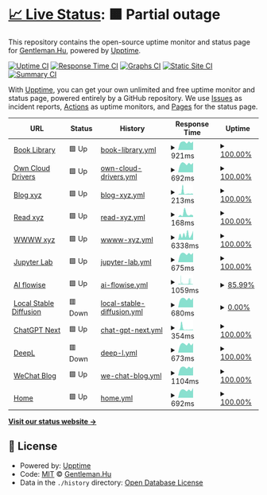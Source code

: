 # [📈 Live Status](https://status.codecho.top): <!--live status--> **🟧 Partial outage**

This repository contains the open-source uptime monitor and status page for [Gentleman.Hu](https://crushing.xyz), powered by [Upptime](https://github.com/upptime/upptime).

[![Uptime CI](https://github.com/koj-co/upptime/workflows/Uptime%20CI/badge.svg)](https://github.com/koj-co/upptime/actions?query=workflow%3A%22Uptime+CI%22)
[![Response Time CI](https://github.com/koj-co/upptime/workflows/Response%20Time%20CI/badge.svg)](https://github.com/koj-co/upptime/actions?query=workflow%3A%22Response+Time+CI%22)
[![Graphs CI](https://github.com/koj-co/upptime/workflows/Graphs%20CI/badge.svg)](https://github.com/koj-co/upptime/actions?query=workflow%3A%22Graphs+CI%22)
[![Static Site CI](https://github.com/koj-co/upptime/workflows/Static%20Site%20CI/badge.svg)](https://github.com/koj-co/upptime/actions?query=workflow%3A%22Static+Site+CI%22)
[![Summary CI](https://github.com/koj-co/upptime/workflows/Summary%20CI/badge.svg)](https://github.com/koj-co/upptime/actions?query=workflow%3A%22Summary+CI%22)

With [Upptime](https://upptime.js.org), you can get your own unlimited and free uptime monitor and status page, powered entirely by a GitHub repository. We use [Issues](https://github.com/GentlemanHu/own-status/issues) as incident reports, [Actions](https://github.com/GentlemanHu/own-status/actions) as uptime monitors, and [Pages](https://status.codecho.top) for the status page.

<!--start: status pages-->
<!-- This summary is generated by Upptime (https://github.com/upptime/upptime) -->
<!-- Do not edit this manually, your changes will be overwritten -->
<!-- prettier-ignore -->
| URL | Status | History | Response Time | Uptime |
| --- | ------ | ------- | ------------- | ------ |
| <img alt="" src="https://icons.duckduckgo.com/ip3/store.crushing.xyz.ico" height="13"> [Book Library](https://store.crushing.xyz) | 🟩 Up | [book-library.yml](https://github.com/GentlemanHu/own-status/commits/HEAD/history/book-library.yml) | <details><summary><img alt="Response time graph" src="./graphs/book-library/response-time-week.png" height="20"> 921ms</summary><br><a href="https://up.crushing.xyz/history/book-library"><img alt="Response time 552" src="https://img.shields.io/endpoint?url=https%3A%2F%2Fraw.githubusercontent.com%2FGentlemanHu%2Fown-status%2FHEAD%2Fapi%2Fbook-library%2Fresponse-time.json"></a><br><a href="https://up.crushing.xyz/history/book-library"><img alt="24-hour response time 1006" src="https://img.shields.io/endpoint?url=https%3A%2F%2Fraw.githubusercontent.com%2FGentlemanHu%2Fown-status%2FHEAD%2Fapi%2Fbook-library%2Fresponse-time-day.json"></a><br><a href="https://up.crushing.xyz/history/book-library"><img alt="7-day response time 921" src="https://img.shields.io/endpoint?url=https%3A%2F%2Fraw.githubusercontent.com%2FGentlemanHu%2Fown-status%2FHEAD%2Fapi%2Fbook-library%2Fresponse-time-week.json"></a><br><a href="https://up.crushing.xyz/history/book-library"><img alt="30-day response time 888" src="https://img.shields.io/endpoint?url=https%3A%2F%2Fraw.githubusercontent.com%2FGentlemanHu%2Fown-status%2FHEAD%2Fapi%2Fbook-library%2Fresponse-time-month.json"></a><br><a href="https://up.crushing.xyz/history/book-library"><img alt="1-year response time 640" src="https://img.shields.io/endpoint?url=https%3A%2F%2Fraw.githubusercontent.com%2FGentlemanHu%2Fown-status%2FHEAD%2Fapi%2Fbook-library%2Fresponse-time-year.json"></a></details> | <details><summary><a href="https://up.crushing.xyz/history/book-library">100.00%</a></summary><a href="https://up.crushing.xyz/history/book-library"><img alt="All-time uptime 58.89%" src="https://img.shields.io/endpoint?url=https%3A%2F%2Fraw.githubusercontent.com%2FGentlemanHu%2Fown-status%2FHEAD%2Fapi%2Fbook-library%2Fuptime.json"></a><br><a href="https://up.crushing.xyz/history/book-library"><img alt="24-hour uptime 100.00%" src="https://img.shields.io/endpoint?url=https%3A%2F%2Fraw.githubusercontent.com%2FGentlemanHu%2Fown-status%2FHEAD%2Fapi%2Fbook-library%2Fuptime-day.json"></a><br><a href="https://up.crushing.xyz/history/book-library"><img alt="7-day uptime 100.00%" src="https://img.shields.io/endpoint?url=https%3A%2F%2Fraw.githubusercontent.com%2FGentlemanHu%2Fown-status%2FHEAD%2Fapi%2Fbook-library%2Fuptime-week.json"></a><br><a href="https://up.crushing.xyz/history/book-library"><img alt="30-day uptime 100.00%" src="https://img.shields.io/endpoint?url=https%3A%2F%2Fraw.githubusercontent.com%2FGentlemanHu%2Fown-status%2FHEAD%2Fapi%2Fbook-library%2Fuptime-month.json"></a><br><a href="https://up.crushing.xyz/history/book-library"><img alt="1-year uptime 48.07%" src="https://img.shields.io/endpoint?url=https%3A%2F%2Fraw.githubusercontent.com%2FGentlemanHu%2Fown-status%2FHEAD%2Fapi%2Fbook-library%2Fuptime-year.json"></a></details>
| <img alt="" src="https://icons.duckduckgo.com/ip3/yun.crushing.xyz.ico" height="13"> [Own Cloud Drivers](https://yun.crushing.xyz) | 🟩 Up | [own-cloud-drivers.yml](https://github.com/GentlemanHu/own-status/commits/HEAD/history/own-cloud-drivers.yml) | <details><summary><img alt="Response time graph" src="./graphs/own-cloud-drivers/response-time-week.png" height="20"> 692ms</summary><br><a href="https://up.crushing.xyz/history/own-cloud-drivers"><img alt="Response time 915" src="https://img.shields.io/endpoint?url=https%3A%2F%2Fraw.githubusercontent.com%2FGentlemanHu%2Fown-status%2FHEAD%2Fapi%2Fown-cloud-drivers%2Fresponse-time.json"></a><br><a href="https://up.crushing.xyz/history/own-cloud-drivers"><img alt="24-hour response time 756" src="https://img.shields.io/endpoint?url=https%3A%2F%2Fraw.githubusercontent.com%2FGentlemanHu%2Fown-status%2FHEAD%2Fapi%2Fown-cloud-drivers%2Fresponse-time-day.json"></a><br><a href="https://up.crushing.xyz/history/own-cloud-drivers"><img alt="7-day response time 692" src="https://img.shields.io/endpoint?url=https%3A%2F%2Fraw.githubusercontent.com%2FGentlemanHu%2Fown-status%2FHEAD%2Fapi%2Fown-cloud-drivers%2Fresponse-time-week.json"></a><br><a href="https://up.crushing.xyz/history/own-cloud-drivers"><img alt="30-day response time 667" src="https://img.shields.io/endpoint?url=https%3A%2F%2Fraw.githubusercontent.com%2FGentlemanHu%2Fown-status%2FHEAD%2Fapi%2Fown-cloud-drivers%2Fresponse-time-month.json"></a><br><a href="https://up.crushing.xyz/history/own-cloud-drivers"><img alt="1-year response time 915" src="https://img.shields.io/endpoint?url=https%3A%2F%2Fraw.githubusercontent.com%2FGentlemanHu%2Fown-status%2FHEAD%2Fapi%2Fown-cloud-drivers%2Fresponse-time-year.json"></a></details> | <details><summary><a href="https://up.crushing.xyz/history/own-cloud-drivers">100.00%</a></summary><a href="https://up.crushing.xyz/history/own-cloud-drivers"><img alt="All-time uptime 99.99%" src="https://img.shields.io/endpoint?url=https%3A%2F%2Fraw.githubusercontent.com%2FGentlemanHu%2Fown-status%2FHEAD%2Fapi%2Fown-cloud-drivers%2Fuptime.json"></a><br><a href="https://up.crushing.xyz/history/own-cloud-drivers"><img alt="24-hour uptime 100.00%" src="https://img.shields.io/endpoint?url=https%3A%2F%2Fraw.githubusercontent.com%2FGentlemanHu%2Fown-status%2FHEAD%2Fapi%2Fown-cloud-drivers%2Fuptime-day.json"></a><br><a href="https://up.crushing.xyz/history/own-cloud-drivers"><img alt="7-day uptime 100.00%" src="https://img.shields.io/endpoint?url=https%3A%2F%2Fraw.githubusercontent.com%2FGentlemanHu%2Fown-status%2FHEAD%2Fapi%2Fown-cloud-drivers%2Fuptime-week.json"></a><br><a href="https://up.crushing.xyz/history/own-cloud-drivers"><img alt="30-day uptime 100.00%" src="https://img.shields.io/endpoint?url=https%3A%2F%2Fraw.githubusercontent.com%2FGentlemanHu%2Fown-status%2FHEAD%2Fapi%2Fown-cloud-drivers%2Fuptime-month.json"></a><br><a href="https://up.crushing.xyz/history/own-cloud-drivers"><img alt="1-year uptime 99.99%" src="https://img.shields.io/endpoint?url=https%3A%2F%2Fraw.githubusercontent.com%2FGentlemanHu%2Fown-status%2FHEAD%2Fapi%2Fown-cloud-drivers%2Fuptime-year.json"></a></details>
| <img alt="" src="https://icons.duckduckgo.com/ip3/blog.crushing.xyz.ico" height="13"> [Blog xyz](https://blog.crushing.xyz) | 🟩 Up | [blog-xyz.yml](https://github.com/GentlemanHu/own-status/commits/HEAD/history/blog-xyz.yml) | <details><summary><img alt="Response time graph" src="./graphs/blog-xyz/response-time-week.png" height="20"> 213ms</summary><br><a href="https://up.crushing.xyz/history/blog-xyz"><img alt="Response time 142" src="https://img.shields.io/endpoint?url=https%3A%2F%2Fraw.githubusercontent.com%2FGentlemanHu%2Fown-status%2FHEAD%2Fapi%2Fblog-xyz%2Fresponse-time.json"></a><br><a href="https://up.crushing.xyz/history/blog-xyz"><img alt="24-hour response time 83" src="https://img.shields.io/endpoint?url=https%3A%2F%2Fraw.githubusercontent.com%2FGentlemanHu%2Fown-status%2FHEAD%2Fapi%2Fblog-xyz%2Fresponse-time-day.json"></a><br><a href="https://up.crushing.xyz/history/blog-xyz"><img alt="7-day response time 213" src="https://img.shields.io/endpoint?url=https%3A%2F%2Fraw.githubusercontent.com%2FGentlemanHu%2Fown-status%2FHEAD%2Fapi%2Fblog-xyz%2Fresponse-time-week.json"></a><br><a href="https://up.crushing.xyz/history/blog-xyz"><img alt="30-day response time 130" src="https://img.shields.io/endpoint?url=https%3A%2F%2Fraw.githubusercontent.com%2FGentlemanHu%2Fown-status%2FHEAD%2Fapi%2Fblog-xyz%2Fresponse-time-month.json"></a><br><a href="https://up.crushing.xyz/history/blog-xyz"><img alt="1-year response time 139" src="https://img.shields.io/endpoint?url=https%3A%2F%2Fraw.githubusercontent.com%2FGentlemanHu%2Fown-status%2FHEAD%2Fapi%2Fblog-xyz%2Fresponse-time-year.json"></a></details> | <details><summary><a href="https://up.crushing.xyz/history/blog-xyz">100.00%</a></summary><a href="https://up.crushing.xyz/history/blog-xyz"><img alt="All-time uptime 99.99%" src="https://img.shields.io/endpoint?url=https%3A%2F%2Fraw.githubusercontent.com%2FGentlemanHu%2Fown-status%2FHEAD%2Fapi%2Fblog-xyz%2Fuptime.json"></a><br><a href="https://up.crushing.xyz/history/blog-xyz"><img alt="24-hour uptime 100.00%" src="https://img.shields.io/endpoint?url=https%3A%2F%2Fraw.githubusercontent.com%2FGentlemanHu%2Fown-status%2FHEAD%2Fapi%2Fblog-xyz%2Fuptime-day.json"></a><br><a href="https://up.crushing.xyz/history/blog-xyz"><img alt="7-day uptime 100.00%" src="https://img.shields.io/endpoint?url=https%3A%2F%2Fraw.githubusercontent.com%2FGentlemanHu%2Fown-status%2FHEAD%2Fapi%2Fblog-xyz%2Fuptime-week.json"></a><br><a href="https://up.crushing.xyz/history/blog-xyz"><img alt="30-day uptime 99.96%" src="https://img.shields.io/endpoint?url=https%3A%2F%2Fraw.githubusercontent.com%2FGentlemanHu%2Fown-status%2FHEAD%2Fapi%2Fblog-xyz%2Fuptime-month.json"></a><br><a href="https://up.crushing.xyz/history/blog-xyz"><img alt="1-year uptime 99.99%" src="https://img.shields.io/endpoint?url=https%3A%2F%2Fraw.githubusercontent.com%2FGentlemanHu%2Fown-status%2FHEAD%2Fapi%2Fblog-xyz%2Fuptime-year.json"></a></details>
| <img alt="" src="https://icons.duckduckgo.com/ip3/read.crushing.xyz.ico" height="13"> [Read xyz](https://read.crushing.xyz) | 🟩 Up | [read-xyz.yml](https://github.com/GentlemanHu/own-status/commits/HEAD/history/read-xyz.yml) | <details><summary><img alt="Response time graph" src="./graphs/read-xyz/response-time-week.png" height="20"> 168ms</summary><br><a href="https://up.crushing.xyz/history/read-xyz"><img alt="Response time 263" src="https://img.shields.io/endpoint?url=https%3A%2F%2Fraw.githubusercontent.com%2FGentlemanHu%2Fown-status%2FHEAD%2Fapi%2Fread-xyz%2Fresponse-time.json"></a><br><a href="https://up.crushing.xyz/history/read-xyz"><img alt="24-hour response time 91" src="https://img.shields.io/endpoint?url=https%3A%2F%2Fraw.githubusercontent.com%2FGentlemanHu%2Fown-status%2FHEAD%2Fapi%2Fread-xyz%2Fresponse-time-day.json"></a><br><a href="https://up.crushing.xyz/history/read-xyz"><img alt="7-day response time 168" src="https://img.shields.io/endpoint?url=https%3A%2F%2Fraw.githubusercontent.com%2FGentlemanHu%2Fown-status%2FHEAD%2Fapi%2Fread-xyz%2Fresponse-time-week.json"></a><br><a href="https://up.crushing.xyz/history/read-xyz"><img alt="30-day response time 174" src="https://img.shields.io/endpoint?url=https%3A%2F%2Fraw.githubusercontent.com%2FGentlemanHu%2Fown-status%2FHEAD%2Fapi%2Fread-xyz%2Fresponse-time-month.json"></a><br><a href="https://up.crushing.xyz/history/read-xyz"><img alt="1-year response time 231" src="https://img.shields.io/endpoint?url=https%3A%2F%2Fraw.githubusercontent.com%2FGentlemanHu%2Fown-status%2FHEAD%2Fapi%2Fread-xyz%2Fresponse-time-year.json"></a></details> | <details><summary><a href="https://up.crushing.xyz/history/read-xyz">100.00%</a></summary><a href="https://up.crushing.xyz/history/read-xyz"><img alt="All-time uptime 99.99%" src="https://img.shields.io/endpoint?url=https%3A%2F%2Fraw.githubusercontent.com%2FGentlemanHu%2Fown-status%2FHEAD%2Fapi%2Fread-xyz%2Fuptime.json"></a><br><a href="https://up.crushing.xyz/history/read-xyz"><img alt="24-hour uptime 100.00%" src="https://img.shields.io/endpoint?url=https%3A%2F%2Fraw.githubusercontent.com%2FGentlemanHu%2Fown-status%2FHEAD%2Fapi%2Fread-xyz%2Fuptime-day.json"></a><br><a href="https://up.crushing.xyz/history/read-xyz"><img alt="7-day uptime 100.00%" src="https://img.shields.io/endpoint?url=https%3A%2F%2Fraw.githubusercontent.com%2FGentlemanHu%2Fown-status%2FHEAD%2Fapi%2Fread-xyz%2Fuptime-week.json"></a><br><a href="https://up.crushing.xyz/history/read-xyz"><img alt="30-day uptime 100.00%" src="https://img.shields.io/endpoint?url=https%3A%2F%2Fraw.githubusercontent.com%2FGentlemanHu%2Fown-status%2FHEAD%2Fapi%2Fread-xyz%2Fuptime-month.json"></a><br><a href="https://up.crushing.xyz/history/read-xyz"><img alt="1-year uptime 100.00%" src="https://img.shields.io/endpoint?url=https%3A%2F%2Fraw.githubusercontent.com%2FGentlemanHu%2Fown-status%2FHEAD%2Fapi%2Fread-xyz%2Fuptime-year.json"></a></details>
| <img alt="" src="https://icons.duckduckgo.com/ip3/www.crushing.xyz.ico" height="13"> [WWWW xyz](https://www.crushing.xyz) | 🟩 Up | [wwww-xyz.yml](https://github.com/GentlemanHu/own-status/commits/HEAD/history/wwww-xyz.yml) | <details><summary><img alt="Response time graph" src="./graphs/wwww-xyz/response-time-week.png" height="20"> 6338ms</summary><br><a href="https://up.crushing.xyz/history/wwww-xyz"><img alt="Response time 3805" src="https://img.shields.io/endpoint?url=https%3A%2F%2Fraw.githubusercontent.com%2FGentlemanHu%2Fown-status%2FHEAD%2Fapi%2Fwwww-xyz%2Fresponse-time.json"></a><br><a href="https://up.crushing.xyz/history/wwww-xyz"><img alt="24-hour response time 12111" src="https://img.shields.io/endpoint?url=https%3A%2F%2Fraw.githubusercontent.com%2FGentlemanHu%2Fown-status%2FHEAD%2Fapi%2Fwwww-xyz%2Fresponse-time-day.json"></a><br><a href="https://up.crushing.xyz/history/wwww-xyz"><img alt="7-day response time 6338" src="https://img.shields.io/endpoint?url=https%3A%2F%2Fraw.githubusercontent.com%2FGentlemanHu%2Fown-status%2FHEAD%2Fapi%2Fwwww-xyz%2Fresponse-time-week.json"></a><br><a href="https://up.crushing.xyz/history/wwww-xyz"><img alt="30-day response time 4872" src="https://img.shields.io/endpoint?url=https%3A%2F%2Fraw.githubusercontent.com%2FGentlemanHu%2Fown-status%2FHEAD%2Fapi%2Fwwww-xyz%2Fresponse-time-month.json"></a><br><a href="https://up.crushing.xyz/history/wwww-xyz"><img alt="1-year response time 3969" src="https://img.shields.io/endpoint?url=https%3A%2F%2Fraw.githubusercontent.com%2FGentlemanHu%2Fown-status%2FHEAD%2Fapi%2Fwwww-xyz%2Fresponse-time-year.json"></a></details> | <details><summary><a href="https://up.crushing.xyz/history/wwww-xyz">100.00%</a></summary><a href="https://up.crushing.xyz/history/wwww-xyz"><img alt="All-time uptime 99.87%" src="https://img.shields.io/endpoint?url=https%3A%2F%2Fraw.githubusercontent.com%2FGentlemanHu%2Fown-status%2FHEAD%2Fapi%2Fwwww-xyz%2Fuptime.json"></a><br><a href="https://up.crushing.xyz/history/wwww-xyz"><img alt="24-hour uptime 100.00%" src="https://img.shields.io/endpoint?url=https%3A%2F%2Fraw.githubusercontent.com%2FGentlemanHu%2Fown-status%2FHEAD%2Fapi%2Fwwww-xyz%2Fuptime-day.json"></a><br><a href="https://up.crushing.xyz/history/wwww-xyz"><img alt="7-day uptime 100.00%" src="https://img.shields.io/endpoint?url=https%3A%2F%2Fraw.githubusercontent.com%2FGentlemanHu%2Fown-status%2FHEAD%2Fapi%2Fwwww-xyz%2Fuptime-week.json"></a><br><a href="https://up.crushing.xyz/history/wwww-xyz"><img alt="30-day uptime 100.00%" src="https://img.shields.io/endpoint?url=https%3A%2F%2Fraw.githubusercontent.com%2FGentlemanHu%2Fown-status%2FHEAD%2Fapi%2Fwwww-xyz%2Fuptime-month.json"></a><br><a href="https://up.crushing.xyz/history/wwww-xyz"><img alt="1-year uptime 99.59%" src="https://img.shields.io/endpoint?url=https%3A%2F%2Fraw.githubusercontent.com%2FGentlemanHu%2Fown-status%2FHEAD%2Fapi%2Fwwww-xyz%2Fuptime-year.json"></a></details>
| <img alt="" src="https://icons.duckduckgo.com/ip3/jupyter.crushing.xyz.ico" height="13"> [Jupyter Lab](https://jupyter.crushing.xyz) | 🟩 Up | [jupyter-lab.yml](https://github.com/GentlemanHu/own-status/commits/HEAD/history/jupyter-lab.yml) | <details><summary><img alt="Response time graph" src="./graphs/jupyter-lab/response-time-week.png" height="20"> 675ms</summary><br><a href="https://up.crushing.xyz/history/jupyter-lab"><img alt="Response time 714" src="https://img.shields.io/endpoint?url=https%3A%2F%2Fraw.githubusercontent.com%2FGentlemanHu%2Fown-status%2FHEAD%2Fapi%2Fjupyter-lab%2Fresponse-time.json"></a><br><a href="https://up.crushing.xyz/history/jupyter-lab"><img alt="24-hour response time 741" src="https://img.shields.io/endpoint?url=https%3A%2F%2Fraw.githubusercontent.com%2FGentlemanHu%2Fown-status%2FHEAD%2Fapi%2Fjupyter-lab%2Fresponse-time-day.json"></a><br><a href="https://up.crushing.xyz/history/jupyter-lab"><img alt="7-day response time 675" src="https://img.shields.io/endpoint?url=https%3A%2F%2Fraw.githubusercontent.com%2FGentlemanHu%2Fown-status%2FHEAD%2Fapi%2Fjupyter-lab%2Fresponse-time-week.json"></a><br><a href="https://up.crushing.xyz/history/jupyter-lab"><img alt="30-day response time 659" src="https://img.shields.io/endpoint?url=https%3A%2F%2Fraw.githubusercontent.com%2FGentlemanHu%2Fown-status%2FHEAD%2Fapi%2Fjupyter-lab%2Fresponse-time-month.json"></a><br><a href="https://up.crushing.xyz/history/jupyter-lab"><img alt="1-year response time 714" src="https://img.shields.io/endpoint?url=https%3A%2F%2Fraw.githubusercontent.com%2FGentlemanHu%2Fown-status%2FHEAD%2Fapi%2Fjupyter-lab%2Fresponse-time-year.json"></a></details> | <details><summary><a href="https://up.crushing.xyz/history/jupyter-lab">100.00%</a></summary><a href="https://up.crushing.xyz/history/jupyter-lab"><img alt="All-time uptime 46.38%" src="https://img.shields.io/endpoint?url=https%3A%2F%2Fraw.githubusercontent.com%2FGentlemanHu%2Fown-status%2FHEAD%2Fapi%2Fjupyter-lab%2Fuptime.json"></a><br><a href="https://up.crushing.xyz/history/jupyter-lab"><img alt="24-hour uptime 100.00%" src="https://img.shields.io/endpoint?url=https%3A%2F%2Fraw.githubusercontent.com%2FGentlemanHu%2Fown-status%2FHEAD%2Fapi%2Fjupyter-lab%2Fuptime-day.json"></a><br><a href="https://up.crushing.xyz/history/jupyter-lab"><img alt="7-day uptime 100.00%" src="https://img.shields.io/endpoint?url=https%3A%2F%2Fraw.githubusercontent.com%2FGentlemanHu%2Fown-status%2FHEAD%2Fapi%2Fjupyter-lab%2Fuptime-week.json"></a><br><a href="https://up.crushing.xyz/history/jupyter-lab"><img alt="30-day uptime 100.00%" src="https://img.shields.io/endpoint?url=https%3A%2F%2Fraw.githubusercontent.com%2FGentlemanHu%2Fown-status%2FHEAD%2Fapi%2Fjupyter-lab%2Fuptime-month.json"></a><br><a href="https://up.crushing.xyz/history/jupyter-lab"><img alt="1-year uptime 47.76%" src="https://img.shields.io/endpoint?url=https%3A%2F%2Fraw.githubusercontent.com%2FGentlemanHu%2Fown-status%2FHEAD%2Fapi%2Fjupyter-lab%2Fuptime-year.json"></a></details>
| <img alt="" src="https://icons.duckduckgo.com/ip3/aiflow.crushing.xyz.ico" height="13"> [AI flowise](https://aiflow.crushing.xyz) | 🟩 Up | [ai-flowise.yml](https://github.com/GentlemanHu/own-status/commits/HEAD/history/ai-flowise.yml) | <details><summary><img alt="Response time graph" src="./graphs/ai-flowise/response-time-week.png" height="20"> 1059ms</summary><br><a href="https://up.crushing.xyz/history/ai-flowise"><img alt="Response time 2380" src="https://img.shields.io/endpoint?url=https%3A%2F%2Fraw.githubusercontent.com%2FGentlemanHu%2Fown-status%2FHEAD%2Fapi%2Fai-flowise%2Fresponse-time.json"></a><br><a href="https://up.crushing.xyz/history/ai-flowise"><img alt="24-hour response time 489" src="https://img.shields.io/endpoint?url=https%3A%2F%2Fraw.githubusercontent.com%2FGentlemanHu%2Fown-status%2FHEAD%2Fapi%2Fai-flowise%2Fresponse-time-day.json"></a><br><a href="https://up.crushing.xyz/history/ai-flowise"><img alt="7-day response time 1059" src="https://img.shields.io/endpoint?url=https%3A%2F%2Fraw.githubusercontent.com%2FGentlemanHu%2Fown-status%2FHEAD%2Fapi%2Fai-flowise%2Fresponse-time-week.json"></a><br><a href="https://up.crushing.xyz/history/ai-flowise"><img alt="30-day response time 1292" src="https://img.shields.io/endpoint?url=https%3A%2F%2Fraw.githubusercontent.com%2FGentlemanHu%2Fown-status%2FHEAD%2Fapi%2Fai-flowise%2Fresponse-time-month.json"></a><br><a href="https://up.crushing.xyz/history/ai-flowise"><img alt="1-year response time 2380" src="https://img.shields.io/endpoint?url=https%3A%2F%2Fraw.githubusercontent.com%2FGentlemanHu%2Fown-status%2FHEAD%2Fapi%2Fai-flowise%2Fresponse-time-year.json"></a></details> | <details><summary><a href="https://up.crushing.xyz/history/ai-flowise">85.99%</a></summary><a href="https://up.crushing.xyz/history/ai-flowise"><img alt="All-time uptime 98.30%" src="https://img.shields.io/endpoint?url=https%3A%2F%2Fraw.githubusercontent.com%2FGentlemanHu%2Fown-status%2FHEAD%2Fapi%2Fai-flowise%2Fuptime.json"></a><br><a href="https://up.crushing.xyz/history/ai-flowise"><img alt="24-hour uptime 73.95%" src="https://img.shields.io/endpoint?url=https%3A%2F%2Fraw.githubusercontent.com%2FGentlemanHu%2Fown-status%2FHEAD%2Fapi%2Fai-flowise%2Fuptime-day.json"></a><br><a href="https://up.crushing.xyz/history/ai-flowise"><img alt="7-day uptime 85.99%" src="https://img.shields.io/endpoint?url=https%3A%2F%2Fraw.githubusercontent.com%2FGentlemanHu%2Fown-status%2FHEAD%2Fapi%2Fai-flowise%2Fuptime-week.json"></a><br><a href="https://up.crushing.xyz/history/ai-flowise"><img alt="30-day uptime 90.23%" src="https://img.shields.io/endpoint?url=https%3A%2F%2Fraw.githubusercontent.com%2FGentlemanHu%2Fown-status%2FHEAD%2Fapi%2Fai-flowise%2Fuptime-month.json"></a><br><a href="https://up.crushing.xyz/history/ai-flowise"><img alt="1-year uptime 98.30%" src="https://img.shields.io/endpoint?url=https%3A%2F%2Fraw.githubusercontent.com%2FGentlemanHu%2Fown-status%2FHEAD%2Fapi%2Fai-flowise%2Fuptime-year.json"></a></details>
| <img alt="" src="https://icons.duckduckgo.com/ip3/sd.crushing.xyz.ico" height="13"> [Local Stable Diffusion](https://sd.crushing.xyz) | 🟥 Down | [local-stable-diffusion.yml](https://github.com/GentlemanHu/own-status/commits/HEAD/history/local-stable-diffusion.yml) | <details><summary><img alt="Response time graph" src="./graphs/local-stable-diffusion/response-time-week.png" height="20"> 680ms</summary><br><a href="https://up.crushing.xyz/history/local-stable-diffusion"><img alt="Response time 689" src="https://img.shields.io/endpoint?url=https%3A%2F%2Fraw.githubusercontent.com%2FGentlemanHu%2Fown-status%2FHEAD%2Fapi%2Flocal-stable-diffusion%2Fresponse-time.json"></a><br><a href="https://up.crushing.xyz/history/local-stable-diffusion"><img alt="24-hour response time 746" src="https://img.shields.io/endpoint?url=https%3A%2F%2Fraw.githubusercontent.com%2FGentlemanHu%2Fown-status%2FHEAD%2Fapi%2Flocal-stable-diffusion%2Fresponse-time-day.json"></a><br><a href="https://up.crushing.xyz/history/local-stable-diffusion"><img alt="7-day response time 680" src="https://img.shields.io/endpoint?url=https%3A%2F%2Fraw.githubusercontent.com%2FGentlemanHu%2Fown-status%2FHEAD%2Fapi%2Flocal-stable-diffusion%2Fresponse-time-week.json"></a><br><a href="https://up.crushing.xyz/history/local-stable-diffusion"><img alt="30-day response time 659" src="https://img.shields.io/endpoint?url=https%3A%2F%2Fraw.githubusercontent.com%2FGentlemanHu%2Fown-status%2FHEAD%2Fapi%2Flocal-stable-diffusion%2Fresponse-time-month.json"></a><br><a href="https://up.crushing.xyz/history/local-stable-diffusion"><img alt="1-year response time 689" src="https://img.shields.io/endpoint?url=https%3A%2F%2Fraw.githubusercontent.com%2FGentlemanHu%2Fown-status%2FHEAD%2Fapi%2Flocal-stable-diffusion%2Fresponse-time-year.json"></a></details> | <details><summary><a href="https://up.crushing.xyz/history/local-stable-diffusion">0.00%</a></summary><a href="https://up.crushing.xyz/history/local-stable-diffusion"><img alt="All-time uptime 0.00%" src="https://img.shields.io/endpoint?url=https%3A%2F%2Fraw.githubusercontent.com%2FGentlemanHu%2Fown-status%2FHEAD%2Fapi%2Flocal-stable-diffusion%2Fuptime.json"></a><br><a href="https://up.crushing.xyz/history/local-stable-diffusion"><img alt="24-hour uptime 0.00%" src="https://img.shields.io/endpoint?url=https%3A%2F%2Fraw.githubusercontent.com%2FGentlemanHu%2Fown-status%2FHEAD%2Fapi%2Flocal-stable-diffusion%2Fuptime-day.json"></a><br><a href="https://up.crushing.xyz/history/local-stable-diffusion"><img alt="7-day uptime 0.00%" src="https://img.shields.io/endpoint?url=https%3A%2F%2Fraw.githubusercontent.com%2FGentlemanHu%2Fown-status%2FHEAD%2Fapi%2Flocal-stable-diffusion%2Fuptime-week.json"></a><br><a href="https://up.crushing.xyz/history/local-stable-diffusion"><img alt="30-day uptime 0.00%" src="https://img.shields.io/endpoint?url=https%3A%2F%2Fraw.githubusercontent.com%2FGentlemanHu%2Fown-status%2FHEAD%2Fapi%2Flocal-stable-diffusion%2Fuptime-month.json"></a><br><a href="https://up.crushing.xyz/history/local-stable-diffusion"><img alt="1-year uptime 0.00%" src="https://img.shields.io/endpoint?url=https%3A%2F%2Fraw.githubusercontent.com%2FGentlemanHu%2Fown-status%2FHEAD%2Fapi%2Flocal-stable-diffusion%2Fuptime-year.json"></a></details>
| <img alt="" src="https://icons.duckduckgo.com/ip3/gpt.crushing.xyz.ico" height="13"> [ChatGPT Next](https://gpt.crushing.xyz) | 🟩 Up | [chat-gpt-next.yml](https://github.com/GentlemanHu/own-status/commits/HEAD/history/chat-gpt-next.yml) | <details><summary><img alt="Response time graph" src="./graphs/chat-gpt-next/response-time-week.png" height="20"> 354ms</summary><br><a href="https://up.crushing.xyz/history/chat-gpt-next"><img alt="Response time 233" src="https://img.shields.io/endpoint?url=https%3A%2F%2Fraw.githubusercontent.com%2FGentlemanHu%2Fown-status%2FHEAD%2Fapi%2Fchat-gpt-next%2Fresponse-time.json"></a><br><a href="https://up.crushing.xyz/history/chat-gpt-next"><img alt="24-hour response time 147" src="https://img.shields.io/endpoint?url=https%3A%2F%2Fraw.githubusercontent.com%2FGentlemanHu%2Fown-status%2FHEAD%2Fapi%2Fchat-gpt-next%2Fresponse-time-day.json"></a><br><a href="https://up.crushing.xyz/history/chat-gpt-next"><img alt="7-day response time 354" src="https://img.shields.io/endpoint?url=https%3A%2F%2Fraw.githubusercontent.com%2FGentlemanHu%2Fown-status%2FHEAD%2Fapi%2Fchat-gpt-next%2Fresponse-time-week.json"></a><br><a href="https://up.crushing.xyz/history/chat-gpt-next"><img alt="30-day response time 706" src="https://img.shields.io/endpoint?url=https%3A%2F%2Fraw.githubusercontent.com%2FGentlemanHu%2Fown-status%2FHEAD%2Fapi%2Fchat-gpt-next%2Fresponse-time-month.json"></a><br><a href="https://up.crushing.xyz/history/chat-gpt-next"><img alt="1-year response time 233" src="https://img.shields.io/endpoint?url=https%3A%2F%2Fraw.githubusercontent.com%2FGentlemanHu%2Fown-status%2FHEAD%2Fapi%2Fchat-gpt-next%2Fresponse-time-year.json"></a></details> | <details><summary><a href="https://up.crushing.xyz/history/chat-gpt-next">100.00%</a></summary><a href="https://up.crushing.xyz/history/chat-gpt-next"><img alt="All-time uptime 100.00%" src="https://img.shields.io/endpoint?url=https%3A%2F%2Fraw.githubusercontent.com%2FGentlemanHu%2Fown-status%2FHEAD%2Fapi%2Fchat-gpt-next%2Fuptime.json"></a><br><a href="https://up.crushing.xyz/history/chat-gpt-next"><img alt="24-hour uptime 100.00%" src="https://img.shields.io/endpoint?url=https%3A%2F%2Fraw.githubusercontent.com%2FGentlemanHu%2Fown-status%2FHEAD%2Fapi%2Fchat-gpt-next%2Fuptime-day.json"></a><br><a href="https://up.crushing.xyz/history/chat-gpt-next"><img alt="7-day uptime 100.00%" src="https://img.shields.io/endpoint?url=https%3A%2F%2Fraw.githubusercontent.com%2FGentlemanHu%2Fown-status%2FHEAD%2Fapi%2Fchat-gpt-next%2Fuptime-week.json"></a><br><a href="https://up.crushing.xyz/history/chat-gpt-next"><img alt="30-day uptime 100.00%" src="https://img.shields.io/endpoint?url=https%3A%2F%2Fraw.githubusercontent.com%2FGentlemanHu%2Fown-status%2FHEAD%2Fapi%2Fchat-gpt-next%2Fuptime-month.json"></a><br><a href="https://up.crushing.xyz/history/chat-gpt-next"><img alt="1-year uptime 100.00%" src="https://img.shields.io/endpoint?url=https%3A%2F%2Fraw.githubusercontent.com%2FGentlemanHu%2Fown-status%2FHEAD%2Fapi%2Fchat-gpt-next%2Fuptime-year.json"></a></details>
| <img alt="" src="https://icons.duckduckgo.com/ip3/deepl.crushing.xyz.ico" height="13"> [DeepL](https://deepl.crushing.xyz/translate) | 🟥 Down | [deep-l.yml](https://github.com/GentlemanHu/own-status/commits/HEAD/history/deep-l.yml) | <details><summary><img alt="Response time graph" src="./graphs/deep-l/response-time-week.png" height="20"> 673ms</summary><br><a href="https://up.crushing.xyz/history/deep-l"><img alt="Response time 717" src="https://img.shields.io/endpoint?url=https%3A%2F%2Fraw.githubusercontent.com%2FGentlemanHu%2Fown-status%2FHEAD%2Fapi%2Fdeep-l%2Fresponse-time.json"></a><br><a href="https://up.crushing.xyz/history/deep-l"><img alt="24-hour response time 739" src="https://img.shields.io/endpoint?url=https%3A%2F%2Fraw.githubusercontent.com%2FGentlemanHu%2Fown-status%2FHEAD%2Fapi%2Fdeep-l%2Fresponse-time-day.json"></a><br><a href="https://up.crushing.xyz/history/deep-l"><img alt="7-day response time 673" src="https://img.shields.io/endpoint?url=https%3A%2F%2Fraw.githubusercontent.com%2FGentlemanHu%2Fown-status%2FHEAD%2Fapi%2Fdeep-l%2Fresponse-time-week.json"></a><br><a href="https://up.crushing.xyz/history/deep-l"><img alt="30-day response time 654" src="https://img.shields.io/endpoint?url=https%3A%2F%2Fraw.githubusercontent.com%2FGentlemanHu%2Fown-status%2FHEAD%2Fapi%2Fdeep-l%2Fresponse-time-month.json"></a><br><a href="https://up.crushing.xyz/history/deep-l"><img alt="1-year response time 717" src="https://img.shields.io/endpoint?url=https%3A%2F%2Fraw.githubusercontent.com%2FGentlemanHu%2Fown-status%2FHEAD%2Fapi%2Fdeep-l%2Fresponse-time-year.json"></a></details> | <details><summary><a href="https://up.crushing.xyz/history/deep-l">100.00%</a></summary><a href="https://up.crushing.xyz/history/deep-l"><img alt="All-time uptime 17.16%" src="https://img.shields.io/endpoint?url=https%3A%2F%2Fraw.githubusercontent.com%2FGentlemanHu%2Fown-status%2FHEAD%2Fapi%2Fdeep-l%2Fuptime.json"></a><br><a href="https://up.crushing.xyz/history/deep-l"><img alt="24-hour uptime 100.00%" src="https://img.shields.io/endpoint?url=https%3A%2F%2Fraw.githubusercontent.com%2FGentlemanHu%2Fown-status%2FHEAD%2Fapi%2Fdeep-l%2Fuptime-day.json"></a><br><a href="https://up.crushing.xyz/history/deep-l"><img alt="7-day uptime 100.00%" src="https://img.shields.io/endpoint?url=https%3A%2F%2Fraw.githubusercontent.com%2FGentlemanHu%2Fown-status%2FHEAD%2Fapi%2Fdeep-l%2Fuptime-week.json"></a><br><a href="https://up.crushing.xyz/history/deep-l"><img alt="30-day uptime 100.00%" src="https://img.shields.io/endpoint?url=https%3A%2F%2Fraw.githubusercontent.com%2FGentlemanHu%2Fown-status%2FHEAD%2Fapi%2Fdeep-l%2Fuptime-month.json"></a><br><a href="https://up.crushing.xyz/history/deep-l"><img alt="1-year uptime 17.16%" src="https://img.shields.io/endpoint?url=https%3A%2F%2Fraw.githubusercontent.com%2FGentlemanHu%2Fown-status%2FHEAD%2Fapi%2Fdeep-l%2Fuptime-year.json"></a></details>
| <img alt="" src="https://icons.duckduckgo.com/ip3/ai.crushing.xyz.ico" height="13"> [WeChat Blog](https://ai.crushing.xyz) | 🟩 Up | [we-chat-blog.yml](https://github.com/GentlemanHu/own-status/commits/HEAD/history/we-chat-blog.yml) | <details><summary><img alt="Response time graph" src="./graphs/we-chat-blog/response-time-week.png" height="20"> 1104ms</summary><br><a href="https://up.crushing.xyz/history/we-chat-blog"><img alt="Response time 1544" src="https://img.shields.io/endpoint?url=https%3A%2F%2Fraw.githubusercontent.com%2FGentlemanHu%2Fown-status%2FHEAD%2Fapi%2Fwe-chat-blog%2Fresponse-time.json"></a><br><a href="https://up.crushing.xyz/history/we-chat-blog"><img alt="24-hour response time 1207" src="https://img.shields.io/endpoint?url=https%3A%2F%2Fraw.githubusercontent.com%2FGentlemanHu%2Fown-status%2FHEAD%2Fapi%2Fwe-chat-blog%2Fresponse-time-day.json"></a><br><a href="https://up.crushing.xyz/history/we-chat-blog"><img alt="7-day response time 1104" src="https://img.shields.io/endpoint?url=https%3A%2F%2Fraw.githubusercontent.com%2FGentlemanHu%2Fown-status%2FHEAD%2Fapi%2Fwe-chat-blog%2Fresponse-time-week.json"></a><br><a href="https://up.crushing.xyz/history/we-chat-blog"><img alt="30-day response time 1597" src="https://img.shields.io/endpoint?url=https%3A%2F%2Fraw.githubusercontent.com%2FGentlemanHu%2Fown-status%2FHEAD%2Fapi%2Fwe-chat-blog%2Fresponse-time-month.json"></a><br><a href="https://up.crushing.xyz/history/we-chat-blog"><img alt="1-year response time 1544" src="https://img.shields.io/endpoint?url=https%3A%2F%2Fraw.githubusercontent.com%2FGentlemanHu%2Fown-status%2FHEAD%2Fapi%2Fwe-chat-blog%2Fresponse-time-year.json"></a></details> | <details><summary><a href="https://up.crushing.xyz/history/we-chat-blog">100.00%</a></summary><a href="https://up.crushing.xyz/history/we-chat-blog"><img alt="All-time uptime 99.94%" src="https://img.shields.io/endpoint?url=https%3A%2F%2Fraw.githubusercontent.com%2FGentlemanHu%2Fown-status%2FHEAD%2Fapi%2Fwe-chat-blog%2Fuptime.json"></a><br><a href="https://up.crushing.xyz/history/we-chat-blog"><img alt="24-hour uptime 100.00%" src="https://img.shields.io/endpoint?url=https%3A%2F%2Fraw.githubusercontent.com%2FGentlemanHu%2Fown-status%2FHEAD%2Fapi%2Fwe-chat-blog%2Fuptime-day.json"></a><br><a href="https://up.crushing.xyz/history/we-chat-blog"><img alt="7-day uptime 100.00%" src="https://img.shields.io/endpoint?url=https%3A%2F%2Fraw.githubusercontent.com%2FGentlemanHu%2Fown-status%2FHEAD%2Fapi%2Fwe-chat-blog%2Fuptime-week.json"></a><br><a href="https://up.crushing.xyz/history/we-chat-blog"><img alt="30-day uptime 99.96%" src="https://img.shields.io/endpoint?url=https%3A%2F%2Fraw.githubusercontent.com%2FGentlemanHu%2Fown-status%2FHEAD%2Fapi%2Fwe-chat-blog%2Fuptime-month.json"></a><br><a href="https://up.crushing.xyz/history/we-chat-blog"><img alt="1-year uptime 99.94%" src="https://img.shields.io/endpoint?url=https%3A%2F%2Fraw.githubusercontent.com%2FGentlemanHu%2Fown-status%2FHEAD%2Fapi%2Fwe-chat-blog%2Fuptime-year.json"></a></details>
| <img alt="" src="https://icons.duckduckgo.com/ip3/home.crushing.xyz.ico" height="13"> [Home](https://home.crushing.xyz) | 🟩 Up | [home.yml](https://github.com/GentlemanHu/own-status/commits/HEAD/history/home.yml) | <details><summary><img alt="Response time graph" src="./graphs/home/response-time-week.png" height="20"> 692ms</summary><br><a href="https://up.crushing.xyz/history/home"><img alt="Response time 716" src="https://img.shields.io/endpoint?url=https%3A%2F%2Fraw.githubusercontent.com%2FGentlemanHu%2Fown-status%2FHEAD%2Fapi%2Fhome%2Fresponse-time.json"></a><br><a href="https://up.crushing.xyz/history/home"><img alt="24-hour response time 874" src="https://img.shields.io/endpoint?url=https%3A%2F%2Fraw.githubusercontent.com%2FGentlemanHu%2Fown-status%2FHEAD%2Fapi%2Fhome%2Fresponse-time-day.json"></a><br><a href="https://up.crushing.xyz/history/home"><img alt="7-day response time 692" src="https://img.shields.io/endpoint?url=https%3A%2F%2Fraw.githubusercontent.com%2FGentlemanHu%2Fown-status%2FHEAD%2Fapi%2Fhome%2Fresponse-time-week.json"></a><br><a href="https://up.crushing.xyz/history/home"><img alt="30-day response time 662" src="https://img.shields.io/endpoint?url=https%3A%2F%2Fraw.githubusercontent.com%2FGentlemanHu%2Fown-status%2FHEAD%2Fapi%2Fhome%2Fresponse-time-month.json"></a><br><a href="https://up.crushing.xyz/history/home"><img alt="1-year response time 716" src="https://img.shields.io/endpoint?url=https%3A%2F%2Fraw.githubusercontent.com%2FGentlemanHu%2Fown-status%2FHEAD%2Fapi%2Fhome%2Fresponse-time-year.json"></a></details> | <details><summary><a href="https://up.crushing.xyz/history/home">100.00%</a></summary><a href="https://up.crushing.xyz/history/home"><img alt="All-time uptime 99.98%" src="https://img.shields.io/endpoint?url=https%3A%2F%2Fraw.githubusercontent.com%2FGentlemanHu%2Fown-status%2FHEAD%2Fapi%2Fhome%2Fuptime.json"></a><br><a href="https://up.crushing.xyz/history/home"><img alt="24-hour uptime 100.00%" src="https://img.shields.io/endpoint?url=https%3A%2F%2Fraw.githubusercontent.com%2FGentlemanHu%2Fown-status%2FHEAD%2Fapi%2Fhome%2Fuptime-day.json"></a><br><a href="https://up.crushing.xyz/history/home"><img alt="7-day uptime 100.00%" src="https://img.shields.io/endpoint?url=https%3A%2F%2Fraw.githubusercontent.com%2FGentlemanHu%2Fown-status%2FHEAD%2Fapi%2Fhome%2Fuptime-week.json"></a><br><a href="https://up.crushing.xyz/history/home"><img alt="30-day uptime 99.96%" src="https://img.shields.io/endpoint?url=https%3A%2F%2Fraw.githubusercontent.com%2FGentlemanHu%2Fown-status%2FHEAD%2Fapi%2Fhome%2Fuptime-month.json"></a><br><a href="https://up.crushing.xyz/history/home"><img alt="1-year uptime 99.98%" src="https://img.shields.io/endpoint?url=https%3A%2F%2Fraw.githubusercontent.com%2FGentlemanHu%2Fown-status%2FHEAD%2Fapi%2Fhome%2Fuptime-year.json"></a></details>

<!--end: status pages-->

[**Visit our status website →**](https://status.codecho.top)

## 📄 License

- Powered by: [Upptime](https://github.com/upptime/upptime)
- Code: [MIT](./LICENSE) © [Gentleman.Hu](https://crushing.xyz)
- Data in the `./history` directory: [Open Database License](https://opendatacommons.org/licenses/odbl/1-0/)
